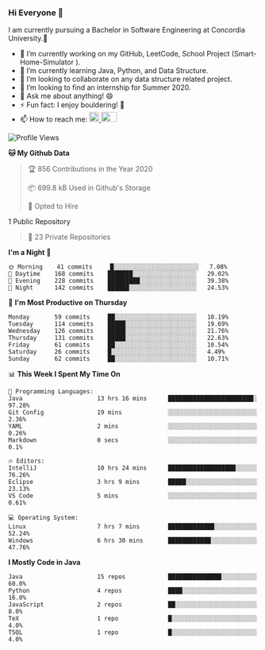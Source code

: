 ### Hi Everyone 👋
I am currently pursuing a Bachelor in Software Engineering at Concordia University.🏫

- 🔭 I’m currently working on my GitHub, LeetCode, School Project (Smart-Home-Simulator ).
- 🌱 I’m currently learning Java, Python, and Data Structure.
- 👯 I’m looking to collaborate on any data structure related project.
- 🤔 I’m looking to find an internship for Summer 2020.
- 💬 Ask me about anything! 😄
- ⚡ Fun fact: I enjoy bouldering! 🧗‍
- 📫 How to reach me: <a href="https://www.linkedin.com/in/siu-tong-ye/" target="_blank"> <img width="20px" width="32" src="https://cdn.jsdelivr.net/npm/simple-icons@v3/icons/linkedin.svg" /> </a> <a href="mailto:SiuTongYe@gmail.com" target="_blank"> <img height="20" width="32" src="https://cdn.jsdelivr.net/npm/simple-icons@v3/icons/gmail.svg" /> </a>

<!--START_SECTION:waka-->
![Profile Views](http://img.shields.io/badge/Profile%20Views-9-blue)

**🐱 My Github Data** 

> 🏆 856 Contributions in the Year 2020
 > 
> 📦 699.8 kB Used in Github's Storage 
 > 
> 💼 Opted to Hire
 > 
1 Public Repository 
 > 
> 🔑 23 Private Repositories  

**I'm a Night 🦉** 

```text
🌞 Morning    41 commits     █░░░░░░░░░░░░░░░░░░░░░░░░   7.08% 
🌆 Daytime    168 commits    ███████░░░░░░░░░░░░░░░░░░   29.02% 
🌃 Evening    228 commits    █████████░░░░░░░░░░░░░░░░   39.38% 
🌙 Night      142 commits    ██████░░░░░░░░░░░░░░░░░░░   24.53%

```
📅 **I'm Most Productive on Thursday** 

```text
Monday       59 commits     ██░░░░░░░░░░░░░░░░░░░░░░░   10.19% 
Tuesday      114 commits    █████░░░░░░░░░░░░░░░░░░░░   19.69% 
Wednesday    126 commits    █████░░░░░░░░░░░░░░░░░░░░   21.76% 
Thursday     131 commits    █████░░░░░░░░░░░░░░░░░░░░   22.63% 
Friday       61 commits     ██░░░░░░░░░░░░░░░░░░░░░░░   10.54% 
Saturday     26 commits     █░░░░░░░░░░░░░░░░░░░░░░░░   4.49% 
Sunday       62 commits     ██░░░░░░░░░░░░░░░░░░░░░░░   10.71%

```


📊 **This Week I Spent My Time On** 

```text
💬 Programming Languages: 
Java                     13 hrs 16 mins      ████████████████████████░   97.28% 
Git Config               19 mins             ░░░░░░░░░░░░░░░░░░░░░░░░░   2.36% 
YAML                     2 mins              ░░░░░░░░░░░░░░░░░░░░░░░░░   0.26% 
Markdown                 0 secs              ░░░░░░░░░░░░░░░░░░░░░░░░░   0.1%

🔥 Editors: 
IntelliJ                 10 hrs 24 mins      ███████████████████░░░░░░   76.26% 
Eclipse                  3 hrs 9 mins        █████░░░░░░░░░░░░░░░░░░░░   23.13% 
VS Code                  5 mins              ░░░░░░░░░░░░░░░░░░░░░░░░░   0.61%

💻 Operating System: 
Linux                    7 hrs 7 mins        █████████████░░░░░░░░░░░░   52.24% 
Windows                  6 hrs 30 mins       ████████████░░░░░░░░░░░░░   47.76%

```

**I Mostly Code in Java** 

```text
Java                     15 repos            ███████████████░░░░░░░░░░   60.0% 
Python                   4 repos             ████░░░░░░░░░░░░░░░░░░░░░   16.0% 
JavaScript               2 repos             ██░░░░░░░░░░░░░░░░░░░░░░░   8.0% 
TeX                      1 repo              █░░░░░░░░░░░░░░░░░░░░░░░░   4.0% 
TSQL                     1 repo              █░░░░░░░░░░░░░░░░░░░░░░░░   4.0%

```



<!--END_SECTION:waka-->
